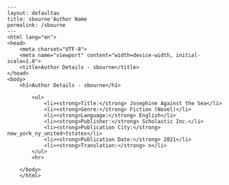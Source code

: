 
    ---
    layout: defaultau
    title: sbourne'Author Name 
    permalink: /sbourne
    ---
    <html lang="en">
    <head>
        <meta charset="UTF-8">
        <meta name="viewport" content="width=device-width, initial-scale=1.0">
        <title>Author Details - sbourne</title>
    </head>
    <body>
        <h1>Author Details - sbourne</h1>
        
            <ul>
                <li><strong>Title:</strong> Josephine Against the Sea</li>
                <li><strong>Genre:</strong> Fiction (Novel)</li>
                <li><strong>Language:</strong> English</li>
                <li><strong>Publisher:</strong> Scholastic Inc.</li>
                <li><strong>Publication City:</strong> new_york_ny_united¬†states</li>
                <li><strong>Publication Date:</strong> 2021</li>
                <li><strong>Translation:</strong> n</li>
            </ul>
            <hr>
            
        </body>
        </html>
        